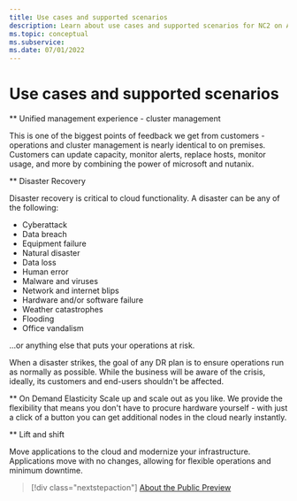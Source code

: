 ```yaml
---
title: Use cases and supported scenarios
description: Learn about use cases and supported scenarios for NC2 on Azure. 
ms.topic: conceptual
ms.subservice:  
ms.date: 07/01/2022
---
```


# Use cases and supported scenarios

** Unified management experience - cluster management

This is one of the biggest points of feedback we get from customers - operations and cluster management is nearly identical to on premises. 
Customers can update capacity, monitor alerts, replace hosts, monitor usage, and more by combining the power of microsoft and nutanix.

** Disaster Recovery

Disaster recovery is critical to cloud functionality.
A disaster can be any of the following:

- Cyberattack
- Data breach
- Equipment failure
- Natural disaster
- Data loss
- Human error
- Malware and viruses
- Network and internet blips
- Hardware and/or software failure
- Weather catastrophes
- Flooding
- Office vandalism

 ...or anything else that puts your operations at risk.

When a disaster strikes, the goal of any DR plan is to ensure operations run as normally as possible.
While the business will be aware of the crisis, ideally, its customers and end-users shouldn't be affected.

** On Demand Elasticity
Scale up and scale out as you like.
We provide the flexibility that means you don't have to procure hardware yourself - with just a click of a button you can get additional nodes in the cloud nearly instantly.

** Lift and shift

Move applications to the cloud and modernize your infrastructure.
Applications move with no changes, allowing for flexible operations and minimum downtime.

> [!div class="nextstepaction"]
> [About the Public Preview](about-the-public-preview.md)
